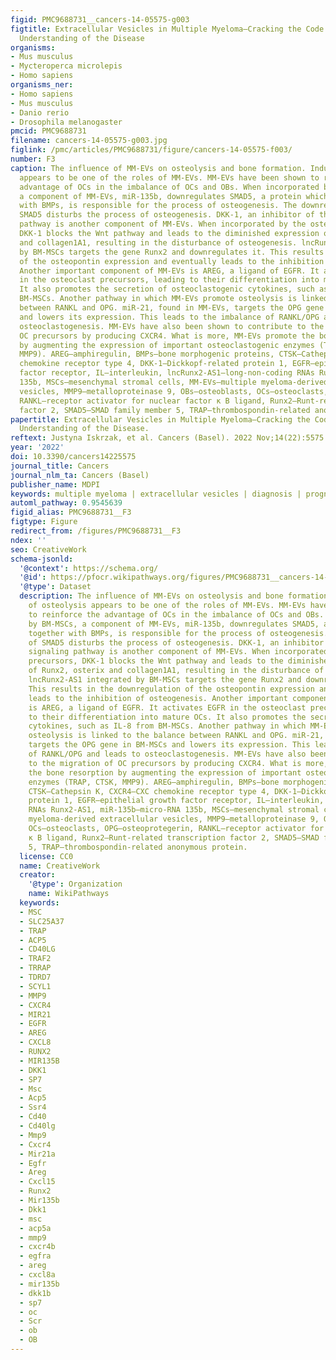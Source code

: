 ```yaml
---
figid: PMC9688731__cancers-14-05575-g003
figtitle: Extracellular Vesicles in Multiple Myeloma—Cracking the Code to a Better
  Understanding of the Disease
organisms:
- Mus musculus
- Mycteroperca microlepis
- Homo sapiens
organisms_ner:
- Homo sapiens
- Mus musculus
- Danio rerio
- Drosophila melanogaster
pmcid: PMC9688731
filename: cancers-14-05575-g003.jpg
figlink: /pmc/articles/PMC9688731/figure/cancers-14-05575-f003/
number: F3
caption: The influence of MM-EVs on osteolysis and bone formation. Induction of osteolysis
  appears to be one of the roles of MM-EVs. MM-EVs have been shown to reinforce the
  advantage of OCs in the imbalance of OCs and OBs. When incorporated by BM-MSCs,
  a component of MM-EVs, miR-135b, downregulates SMAD5, a protein which, together
  with BMPs, is responsible for the process of osteogenesis. The downregulation of
  SMAD5 disturbs the process of osteogenesis. DKK-1, an inhibitor of the Wnt signaling
  pathway is another component of MM-EVs. When incorporated by the osteoblast precursors,
  DKK-1 blocks the Wnt pathway and leads to the diminished expression of Runx2, osterix
  and collagen1A1, resulting in the disturbance of osteogenesis. lncRunx2-AS1 integrated
  by BM-MSCs targets the gene Runx2 and downregulates it. This results in the downregulation
  of the osteopontin expression and eventually leads to the inhibition of osteogenesis.
  Another important component of MM-EVs is AREG, a ligand of EGFR. It activates EGFR
  in the osteoclast precursors, leading to their differentiation into mature OCs.
  It also promotes the secretion of osteoclastogenic cytokines, such as IL-8 from
  BM-MSCs. Another pathway in which MM-EVs promote osteolysis is linked to the balance
  between RANKL and OPG. miR-21, found in MM-EVs, targets the OPG gene in BM-MSCs
  and lowers its expression. This leads to the imbalance of RANKL/OPG and leads to
  osteoclastogenesis. MM-EVs have also been shown to contribute to the migration of
  OC precursors by producing CXCR4. What is more, MM-EVs promote the bone resorption
  by augmenting the expression of important osteoclastogenic enzymes (TRAP, CTSK,
  MMP9). AREG—amphiregulin, BMPs—bone morphogenic proteins, CTSK—Cathepsin K, CXCR4—CXC
  chemokine receptor type 4, DKK-1—Dickkopf-related protein 1, EGFR—epithelial growth
  factor receptor, IL—interleukin, lncRunx2-AS1—long-non-coding RNAs Runx2-AS1, miR-135b—micro-RNA
  135b, MSCs—mesenchymal stromal cells, MM-EVs—multiple myeloma-derived extracellular
  vesicles, MMP9—metalloproteinase 9, OBs—osteoblasts, OCs—osteoclasts, OPG—osteoprotegerin,
  RANKL—receptor activator for nuclear factor κ B ligand, Runx2—Runt-related transcription
  factor 2, SMAD5—SMAD family member 5, TRAP—thrombospondin-related anonymous protein.
papertitle: Extracellular Vesicles in Multiple Myeloma—Cracking the Code to a Better
  Understanding of the Disease.
reftext: Justyna Iskrzak, et al. Cancers (Basel). 2022 Nov;14(22):5575.
year: '2022'
doi: 10.3390/cancers14225575
journal_title: Cancers
journal_nlm_ta: Cancers (Basel)
publisher_name: MDPI
keywords: multiple myeloma | extracellular vesicles | diagnosis | prognosis
automl_pathway: 0.9545639
figid_alias: PMC9688731__F3
figtype: Figure
redirect_from: /figures/PMC9688731__F3
ndex: ''
seo: CreativeWork
schema-jsonld:
  '@context': https://schema.org/
  '@id': https://pfocr.wikipathways.org/figures/PMC9688731__cancers-14-05575-g003.html
  '@type': Dataset
  description: The influence of MM-EVs on osteolysis and bone formation. Induction
    of osteolysis appears to be one of the roles of MM-EVs. MM-EVs have been shown
    to reinforce the advantage of OCs in the imbalance of OCs and OBs. When incorporated
    by BM-MSCs, a component of MM-EVs, miR-135b, downregulates SMAD5, a protein which,
    together with BMPs, is responsible for the process of osteogenesis. The downregulation
    of SMAD5 disturbs the process of osteogenesis. DKK-1, an inhibitor of the Wnt
    signaling pathway is another component of MM-EVs. When incorporated by the osteoblast
    precursors, DKK-1 blocks the Wnt pathway and leads to the diminished expression
    of Runx2, osterix and collagen1A1, resulting in the disturbance of osteogenesis.
    lncRunx2-AS1 integrated by BM-MSCs targets the gene Runx2 and downregulates it.
    This results in the downregulation of the osteopontin expression and eventually
    leads to the inhibition of osteogenesis. Another important component of MM-EVs
    is AREG, a ligand of EGFR. It activates EGFR in the osteoclast precursors, leading
    to their differentiation into mature OCs. It also promotes the secretion of osteoclastogenic
    cytokines, such as IL-8 from BM-MSCs. Another pathway in which MM-EVs promote
    osteolysis is linked to the balance between RANKL and OPG. miR-21, found in MM-EVs,
    targets the OPG gene in BM-MSCs and lowers its expression. This leads to the imbalance
    of RANKL/OPG and leads to osteoclastogenesis. MM-EVs have also been shown to contribute
    to the migration of OC precursors by producing CXCR4. What is more, MM-EVs promote
    the bone resorption by augmenting the expression of important osteoclastogenic
    enzymes (TRAP, CTSK, MMP9). AREG—amphiregulin, BMPs—bone morphogenic proteins,
    CTSK—Cathepsin K, CXCR4—CXC chemokine receptor type 4, DKK-1—Dickkopf-related
    protein 1, EGFR—epithelial growth factor receptor, IL—interleukin, lncRunx2-AS1—long-non-coding
    RNAs Runx2-AS1, miR-135b—micro-RNA 135b, MSCs—mesenchymal stromal cells, MM-EVs—multiple
    myeloma-derived extracellular vesicles, MMP9—metalloproteinase 9, OBs—osteoblasts,
    OCs—osteoclasts, OPG—osteoprotegerin, RANKL—receptor activator for nuclear factor
    κ B ligand, Runx2—Runt-related transcription factor 2, SMAD5—SMAD family member
    5, TRAP—thrombospondin-related anonymous protein.
  license: CC0
  name: CreativeWork
  creator:
    '@type': Organization
    name: WikiPathways
  keywords:
  - MSC
  - SLC25A37
  - TRAP
  - ACP5
  - CD40LG
  - TRAF2
  - TRRAP
  - TDRD7
  - SCYL1
  - MMP9
  - CXCR4
  - MIR21
  - EGFR
  - AREG
  - CXCL8
  - RUNX2
  - MIR135B
  - DKK1
  - SP7
  - Msc
  - Acp5
  - Ssr4
  - Cd40
  - Cd40lg
  - Mmp9
  - Cxcr4
  - Mir21a
  - Egfr
  - Areg
  - Cxcl15
  - Runx2
  - Mir135b
  - Dkk1
  - msc
  - acp5a
  - mmp9
  - cxcr4b
  - egfra
  - areg
  - cxcl8a
  - mir135b
  - dkk1b
  - sp7
  - oc
  - Scr
  - ob
  - OB
---
```

